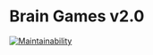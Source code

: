 # Brain Games v2.0

[![Maintainability](https://api.codeclimate.com/v1/badges/0091d762b498684d6a93/maintainability)](https://codeclimate.com/github/metastasio/Brain-Games-v2.0/maintainability)
